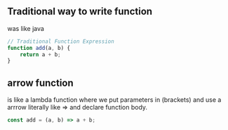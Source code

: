 ## Traditional way to write function
was like java
```js
// Traditional Function Expression
function add(a, b) {
    return a + b;
}
```

## arrow function
is like a lambda function where we put parameters in (brackets) and use a arrrow literally like => and declare
function body.

```js
const add = (a, b) => a + b;
```
